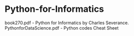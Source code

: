 # Python-for-Informatics
book270.pdf - Python for Informatics by Charles Severance. PythonforDataScience.pdf - Python codes Cheat Sheet 
